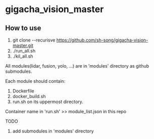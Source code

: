 # gigacha_vision_master
## How to use
1. git clone --recurisve https://github.com/sh-song/gigacha-vision-master.git
2. ./run_all.sh
3. ./kil_all.sh

All modules(lidar, fusion, yolo, ...) are in 'modules' directory as github submodules.

Each module should contain:
1. Dockerfile
2. docker_build.sh
3. run.sh
on its uppermost directory.

Container name in 'run.sh' >> module_list.json in this repo

TODO
1. add submodules in 'modules' directory


